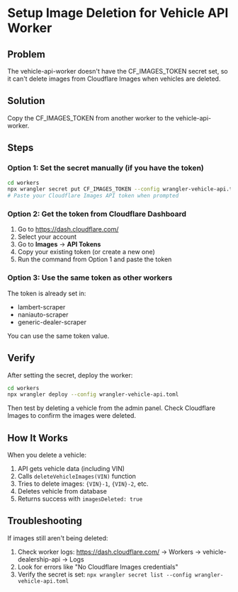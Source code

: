 # Setup Image Deletion for Vehicle API Worker

## Problem
The vehicle-api-worker doesn't have the CF_IMAGES_TOKEN secret set, so it can't delete images from Cloudflare Images when vehicles are deleted.

## Solution
Copy the CF_IMAGES_TOKEN from another worker to the vehicle-api-worker.

## Steps

### Option 1: Set the secret manually (if you have the token)
```bash
cd workers
npx wrangler secret put CF_IMAGES_TOKEN --config wrangler-vehicle-api.toml
# Paste your Cloudflare Images API token when prompted
```

### Option 2: Get the token from Cloudflare Dashboard
1. Go to https://dash.cloudflare.com/
2. Select your account
3. Go to **Images** → **API Tokens**
4. Copy your existing token (or create a new one)
5. Run the command from Option 1 and paste the token

### Option 3: Use the same token as other workers
The token is already set in:
- lambert-scraper
- naniauto-scraper
- generic-dealer-scraper

You can use the same token value.

## Verify
After setting the secret, deploy the worker:
```bash
cd workers
npx wrangler deploy --config wrangler-vehicle-api.toml
```

Then test by deleting a vehicle from the admin panel. Check Cloudflare Images to confirm the images were deleted.

## How It Works
When you delete a vehicle:
1. API gets vehicle data (including VIN)
2. Calls `deleteVehicleImages(VIN)` function
3. Tries to delete images: `{VIN}-1`, `{VIN}-2`, etc.
4. Deletes vehicle from database
5. Returns success with `imagesDeleted: true`

## Troubleshooting
If images still aren't being deleted:
1. Check worker logs: https://dash.cloudflare.com/ → Workers → vehicle-dealership-api → Logs
2. Look for errors like "No Cloudflare Images credentials"
3. Verify the secret is set: `npx wrangler secret list --config wrangler-vehicle-api.toml`
